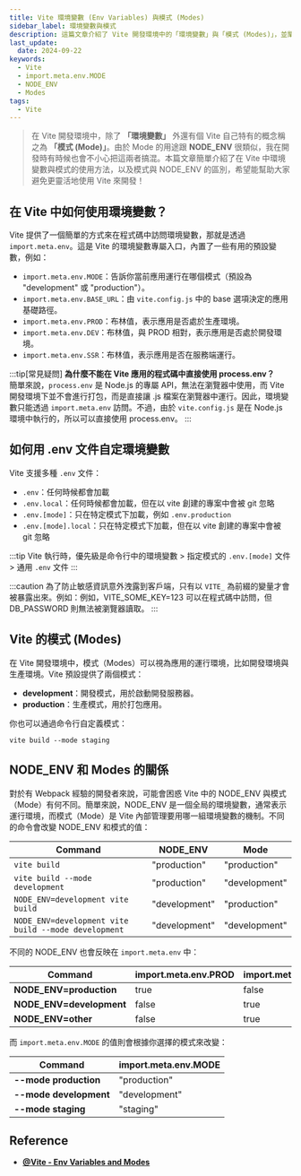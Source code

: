 ```yaml
---
title: Vite 環境變數 (Env Variables) 與模式 (Modes)
sidebar_label: 環境變數與模式
description: 這篇文章介紹了 Vite 開發環境中的「環境變數」與「模式 (Modes)」，並闡述了如何使用 Vite 提供的 import.meta.env 訪問環境變數，包含了模式與常見的 NODE_ENV 區別。文章詳細解釋了如何配置 .env 文件來自定義變數，並通過命令行來切換模式，幫助讀者靈活掌控 Vite 開發中的環境設定，避免與傳統 NODE_ENV 概念的混淆。
last_update:
  date: 2024-09-22
keywords:
  - Vite
  - import.meta.env.MODE
  - NODE_ENV
  - Modes
tags:
  - Vite
---
```



> 在 Vite 開發環境中，除了 **「環境變數」** 外還有個 Vite 自己特有的概念稱之為 **「模式 (Mode)」**。由於 Mode 的用途跟 **NODE_ENV** 很類似，我在開發時有時候也會不小心把這兩者搞混。本篇文章簡單介紹了在 Vite 中環境變數與模式的使用方法，以及模式與 NODE_ENV 的區別，希望能幫助大家避免更靈活地使用 Vite 來開發！
> 

## **在 Vite 中如何使用環境變數？**

Vite 提供了一個簡單的方式來在程式碼中訪問環境變數，那就是透過 `import.meta.env`。這是 Vite 的環境變數專屬入口，內置了一些有用的預設變數，例如：

- `import.meta.env.MODE`：告訴你當前應用運行在哪個模式（預設為 "development" 或 "production"）。
- `import.meta.env.BASE_URL`：由 `vite.config.js` 中的 base 選項決定的應用基礎路徑。
- `import.meta.env.PROD`：布林值，表示應用是否處於生產環境。
- `import.meta.env.DEV`：布林值，與 PROD 相對，表示應用是否處於開發環境。
- `import.meta.env.SSR`：布林值，表示應用是否在服務端運行。

:::tip[常見疑問]
**為什麼不能在 Vite 應用的程式碼中直接使用 process.env？**  
簡單來說，`process.env` 是 Node.js 的專屬 API，無法在瀏覽器中使用，而 Vite 開發環境下並不會進行打包，而是直接讓 .js 檔案在瀏覽器中運行。因此，環境變數只能透過 `import.meta.env` 訪問。不過，由於 `vite.config.js` 是在 Node.js 環境中執行的，所以可以直接使用 process.env。
:::

## **如何用 .env 文件自定環境變數**

Vite 支援多種 `.env` 文件：

- `.env`：任何時候都會加載
- `.env.local`：任何時候都會加載，但在以 vite 創建的專案中會被 git 忽略
- `.env.[mode]`：只在特定模式下加載，例如 `.env.production`
- `.env.[mode].local`：只在特定模式下加載，但在以 vite 創建的專案中會被 git 忽略

:::tip
Vite 執行時，優先級是命令行中的環境變數 > 指定模式的 `.env.[mode]` 文件 > 通用 `.env` 文件
:::

:::caution
為了防止敏感資訊意外洩露到客戶端，只有以 `VITE_` 為前綴的變量才會被暴露出來。例如：例如，VITE_SOME_KEY=123 可以在程式碼中訪問，但 DB_PASSWORD 則無法被瀏覽器讀取。
:::


## **Vite 的模式 (Modes)**

在 Vite 開發環境中，模式（Modes）可以視為應用的運行環境，比如開發環境與生產環境。Vite 預設提供了兩個模式：

- **development**：開發模式，用於啟動開發服務器。
- **production**：生產模式，用於打包應用。

你也可以通過命令行自定義模式：

```tsx
vite build --mode staging
```

## **NODE_ENV 和 Modes 的關係**

對於有 Webpack 經驗的開發者來說，可能會困惑 Vite 中的 NODE_ENV 與模式（Mode）有何不同。簡單來說，NODE_ENV 是一個全局的環境變數，通常表示運行環境，而模式（Mode）是 Vite 內部管理要用哪一組環境變數的機制。不同的命令會改變 NODE_ENV 和模式的值：

| **Command**                                          | **NODE_ENV**  | **Mode**      |
| ---------------------------------------------------- | ------------- | ------------- |
| `vite build`                                         | "production"  | "production"  |
| `vite build --mode development`                      | "production"  | "development" |
| `NODE_ENV=development vite build`                    | "development" | "production"  |
| `NODE_ENV=development vite build --mode development` | "development" | "development" |

不同的 NODE_ENV 也會反映在 `import.meta.env` 中：

| Command                  | **import.meta.env.PROD** | **import.meta.env.DEV** |
| ------------------------ | ------------------------ | ----------------------- |
| **NODE_ENV=production**  | true                     | false                   |
| **NODE_ENV=development** | false                    | true                    |
| **NODE_ENV=other**       | false                    | true                    |

而 `import.meta.env.MODE` 的值則會根據你選擇的模式來改變：

| **Command**            | **import.meta.env.MODE** |
| ---------------------- | ------------------------ |
| **--mode production**  | "production"             |
| **--mode development** | "development"            |
| **--mode staging**     | "staging"                |

## **Reference**

- [**@Vite - Env Variables and Modes**](https://vitejs.dev/guide/env-and-mode.html)
